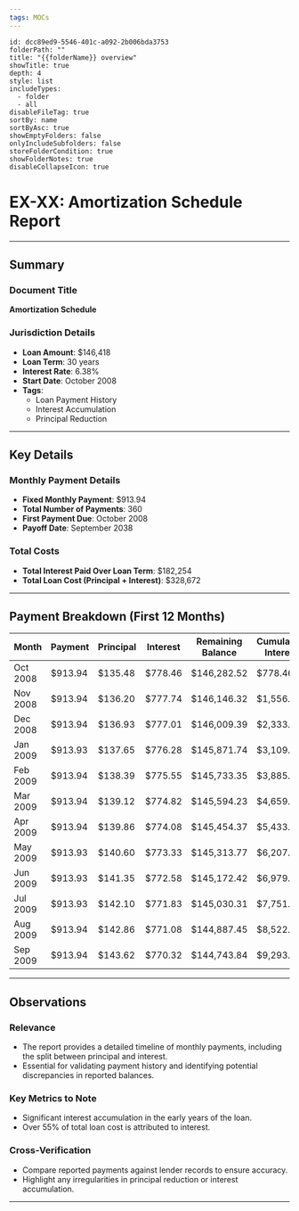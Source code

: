 ```yaml
---
tags: MOCs
---
```

```folder-overview
id: dcc89ed9-5546-401c-a092-2b006bda3753
folderPath: ""
title: "{{folderName}} overview"
showTitle: true
depth: 4
style: list
includeTypes:
  - folder
  - all
disableFileTag: true
sortBy: name
sortByAsc: true
showEmptyFolders: false
onlyIncludeSubfolders: false
storeFolderCondition: true
showFolderNotes: true
disableCollapseIcon: true
```

# EX-XX: Amortization Schedule Report

---

## Summary

### Document Title
**Amortization Schedule**

### Jurisdiction Details
- **Loan Amount**: $146,418
- **Loan Term**: 30 years
- **Interest Rate**: 6.38%
- **Start Date**: October 2008
- **Tags**:
  - Loan Payment History
  - Interest Accumulation
  - Principal Reduction

---

## Key Details

### Monthly Payment Details
- **Fixed Monthly Payment**: $913.94
- **Total Number of Payments**: 360
- **First Payment Due**: October 2008
- **Payoff Date**: September 2038

### Total Costs
- **Total Interest Paid Over Loan Term**: $182,254
- **Total Loan Cost (Principal + Interest)**: $328,672

---

## Payment Breakdown (First 12 Months)

| **Month** | **Payment** | **Principal** | **Interest** | **Remaining Balance** | **Cumulative Interest** |
|-----------|-------------|---------------|--------------|-----------------------|--------------------------|
| Oct 2008  | $913.94     | $135.48       | $778.46      | $146,282.52           | $778.46                  |
| Nov 2008  | $913.94     | $136.20       | $777.74      | $146,146.32           | $1,556.19                |
| Dec 2008  | $913.94     | $136.93       | $777.01      | $146,009.39           | $2,333.20                |
| Jan 2009  | $913.93     | $137.65       | $776.28      | $145,871.74           | $3,109.49                |
| Feb 2009  | $913.94     | $138.39       | $775.55      | $145,733.35           | $3,885.04                |
| Mar 2009  | $913.94     | $139.12       | $774.82      | $145,594.23           | $4,659.85                |
| Apr 2009  | $913.94     | $139.86       | $774.08      | $145,454.37           | $5,433.93                |
| May 2009  | $913.93     | $140.60       | $773.33      | $145,313.77           | $6,207.26                |
| Jun 2009  | $913.93     | $141.35       | $772.58      | $145,172.42           | $6,979.85                |
| Jul 2009  | $913.93     | $142.10       | $771.83      | $145,030.31           | $7,751.68                |
| Aug 2009  | $913.94     | $142.86       | $771.08      | $144,887.45           | $8,522.76                |
| Sep 2009  | $913.94     | $143.62       | $770.32      | $144,743.84           | $9,293.08                |

---

## Observations

### Relevance
- The report provides a detailed timeline of monthly payments, including the split between principal and interest.
- Essential for validating payment history and identifying potential discrepancies in reported balances.

### Key Metrics to Note
- Significant interest accumulation in the early years of the loan.
- Over 55% of total loan cost is attributed to interest.

### Cross-Verification
- Compare reported payments against lender records to ensure accuracy.
- Highlight any irregularities in principal reduction or interest accumulation.

---



